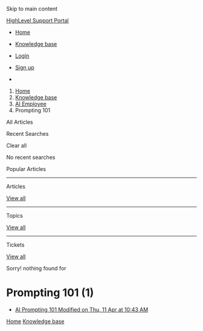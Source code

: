 Skip to main content

[ HighLevel Support Portal ](https://help.gohighlevel.com)

  * [ Home ](/support/home)
  * [ Knowledge base ](/support/solutions)

  * [Login](/support/login)
  * [Sign up](/support/signup)
  * 

  1. [Home](/support/home)
  2. [Knowledge base](/support/solutions)
  3. [AI Employee](/support/solutions/155000000184)
  4. Prompting 101

All  Articles 

Recent Searches

Clear all

No recent searches

Popular Articles

* * *

Articles

[View all](/support/search/solutions)

* * *

Topics

[View all](/support/search/topics)

* * *

Tickets

[View all](/support/search/tickets)

Sorry! nothing found for   

# Prompting 101 (1)

  * [ AI Prompting 101 Modified on Thu, 11 Apr at 10:43 AM  ](/support/solutions/articles/155000002254-ai-prompting-101)

[Home](/support/home) [Knowledge base](/support/solutions)
